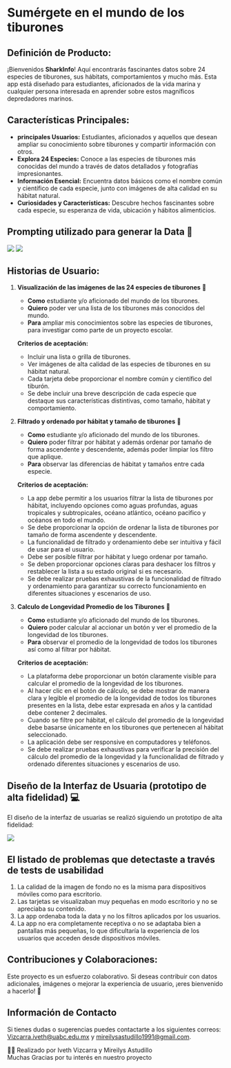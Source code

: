 # **Sumérgete en el mundo de los tiburones**

## Definición de Producto:

¡Bienvenidos **SharkInfo**! Aquí encontrarás fascinantes datos sobre 24 especies de tiburones, sus hábitats, comportamientos y mucho más. Esta app está diseñado para estudiantes, aficionados de la vida marina y cualquier persona interesada en aprender sobre estos magníficos depredadores marinos.

## **Características Principales:**

- **principales Usuarios:** Estudiantes, aficionados y aquellos que desean ampliar su conocimiento sobre tiburones y compartir información con otros.
- **Explora 24 Especies:** Conoce a las especies de tiburones más conocidas del mundo a través de datos detallados y fotografías impresionantes.
- **Información Esencial:** Encuentra datos básicos como el nombre común y científico de cada especie, junto con imágenes de alta calidad en su hábitat natural.
- **Curiosidades y Características:** Descubre hechos fascinantes sobre cada especie, su esperanza de vida, ubicación y hábitos alimenticios.

## **Prompting utilizado para generar la Data** 🤖

![](https://i.ibb.co/x26zVn1/promp-1.jpg)
![](https://i.ibb.co/D71fhZZ/promp-2.jpg)


## **Historias de Usuario:**

1. **Visualización de las imágenes de las 24 especies de tiburones** 👀
   - **Como** estudiante y/o aficionado del mundo de los tiburones.
   - **Quiero** poder ver una lista de los tiburones más conocidos del mundo.
   - **Para** ampliar mis conocimientos sobre las especies de tiburones, para investigar como parte de un proyecto escolar.

   **Criterios de aceptación:**
   - Incluir una lista o grilla de tiburones.
   - Ver imágenes de alta calidad de las especies de tiburones en su hábitat natural.
   - Cada tarjeta debe proporcionar el nombre común y científico del tiburón.
   - Se debe incluir una breve descripción de cada especie que destaque sus características distintivas, como tamaño, hábitat y comportamiento.

2. **Filtrado y ordenado por hábitat y tamaño de tiburones** 🔎
   - **Como** estudiante y/o aficionado del mundo de los tiburones.
   - **Quiero** poder filtrar por hábitat y además ordenar por tamaño de forma ascendente y descendente, además poder limpiar los filtro que aplique.
   - **Para** observar las diferencias de hábitat y tamaños entre cada especie.

   **Criterios de aceptación:**
   - La app debe permitir a los usuarios filtrar la lista de tiburones por hábitat, incluyendo opciones como aguas profundas, aguas tropicales y subtropicales, océano atlántico, océano pacifico y océanos en todo el mundo.
   - Se debe proporcionar la opción de ordenar la lista de tiburones por tamaño de forma ascendente y descendente.
   - La funcionalidad de filtrado y ordenamiento debe ser intuitiva y fácil de usar para el usuario.
   - Debe ser posible filtrar por hábitat y luego ordenar por tamaño.
   - Se deben proporcionar opciones claras para deshacer los filtros y restablecer la lista a su estado original si es necesario.
   - Se debe realizar pruebas exhaustivas de la funcionalidad de filtrado y ordenamiento para garantizar su correcto funcionamiento en diferentes situaciones y escenarios de uso.

3. **Calculo de Longevidad Promedio de los Tiburones** 🧮
   - **Como** estudiante y/o aficionado del mundo de los tiburones.
   - **Quiero** poder calcular al accionar un botón y ver el promedio de la longevidad de los tiburones.
   - **Para** observar el promedio de la longevidad de todos los tiburones así como al filtrar por hábitat.

   **Criterios de aceptación:**
   - La plataforma debe proporcionar un botón claramente visible para calcular el promedio de la longevidad de los tiburones.
   - Al hacer clic en el botón de cálculo, se debe mostrar de manera clara y legible el promedio de la longevidad de todos los tiburones presentes en la lista, debe estar expresada en años y la cantidad debe contener 2 decimales.
   - Cuando se filtre por hábitat, el cálculo del promedio de la longevidad debe basarse únicamente en los tiburones que pertenecen al hábitat seleccionado.
   - La aplicación debe ser responsive en computadores y teléfonos.
   - Se debe realizar pruebas exhaustivas para verificar la precisión del cálculo del promedio de la longevidad y la funcionalidad de filtrado y ordenado  diferentes situaciones y escenarios de uso.

## Diseño de la Interfaz de Usuaria (prototipo de alta fidelidad) 💻

El diseño de la interfaz de usuarias se realizó siguiendo un prototipo de alta fidelidad:


![](https://i.ibb.co/MN6Zj6F/Prototipo-Desktop-calculo-data.jpg)


## **El listado de problemas que detectaste a través de tests de usabilidad**

1. La calidad de la imagen de fondo no es la misma para dispositivos móviles como para escritorio.
2. Las tarjetas se visualizaban muy pequeñas en modo escritorio y no se apreciaba su contenido.
3. La app ordenaba toda la data y no los filtros aplicados por los usuarios.
4. La app no era completamente receptiva o no se adaptaba bien a pantallas más pequeñas, lo que dificultaría la experiencia de los usuarios que acceden desde dispositivos móviles.

## **Contribuciones y Colaboraciones:**

Este proyecto es un esfuerzo colaborativo. Si deseas contribuir con datos adicionales, imágenes o mejorar la experiencia de usuario, ¡eres bienvenido a hacerlo! 🤝

## Información de Contacto

Si tienes dudas o sugerencias puedes contactarte a los siguientes correos: [Vizcarra.iveth@uabc.edu.mx](mailto:Vizcarra.iveth@uabc.edu.mx) y [mireilysastudillo1991@gmail.com](mailto:mireilysastudillo1991@gmail.com).

<aside>
👩‍💻 Realizado por Iveth Vizcarra y Mireilys Astudillo
</aside>

<aside>
Muchas Gracias por tu interés en nuestro proyecto
</aside>